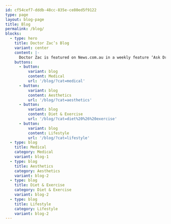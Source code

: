 ```yaml
---
id: cf54cef7-dddb-48cc-835e-ce80ed5f9122
type: page
layout: blog-page
title: Blog
permalink: /blog/
blocks:
  - type: hero
    title: Doctor Zac’s Blog
    variant: center
    content: |-
      Doctor Zac is featured on News.com.au in a weekly feature ‘Ask Dr. Zac’
    buttons:
      - button:
          variant: blog
          content: Medical
          url: '/blog/?cat=medical'
      - button:
          variant: blog
          content: Aesthetics
          url: '/blog/?cat=aesthetics'
      - button:
          variant: blog
          content: Diet & Exercise
          url: '/blog/?cat=diet%20%26%20exercise'
      - button:
          variant: blog
          content: Lifestyle
          url: '/blog/?cat=lifestyle'
  - type: blog
    title: Medical
    category: Medical
    variant: blog-1
  - type: blog
    title: Aesthetics
    category: Aesthetics
    variant: blog-2
  - type: blog
    title: Diet & Exercise
    category: Diet & Exercise
    variant: blog-2
  - type: blog
    title: Lifestyle
    category: Lifestyle
    variant: blog-2
---
```


